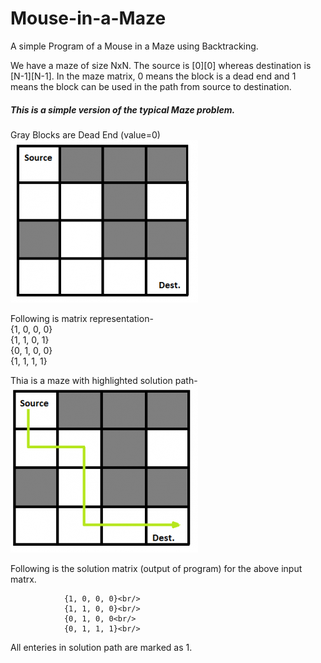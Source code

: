 # Mouse-in-a-Maze
A simple Program of a Mouse in a Maze using Backtracking.

We have a maze of size NxN.
The source is [0][0] whereas destination is [N-1][N-1].
In the maze matrix, 0 means the block is a dead end and 1 means the block can be used in the path from source to destination. 
##### This is a simple version of the typical Maze problem. 

Gray Blocks are Dead End (value=0)<br/>
![Image description](https://github.com/Raven-7/Mouse-in-a-Maze/blob/master/maze_problem.png)

Following is matrix representation-<br/>
                {1, 0, 0, 0}<br/>
                {1, 1, 0, 1}<br/>
                {0, 1, 0, 0}<br/>
                {1, 1, 1, 1}<br/>

Thia is a maze with highlighted solution path-<br/>
![Image description](https://github.com/Raven-7/Mouse-in-a-Maze/blob/master/maze_sol.png)<br/>

Following is the solution matrix (output of program) for the above input matrx.<br/>

                {1, 0, 0, 0}<br/>
                {1, 1, 0, 0}<br/>
                {0, 1, 0, 0<br/>
                {0, 1, 1, 1}<br/>
 All enteries in solution path are marked as 1.

